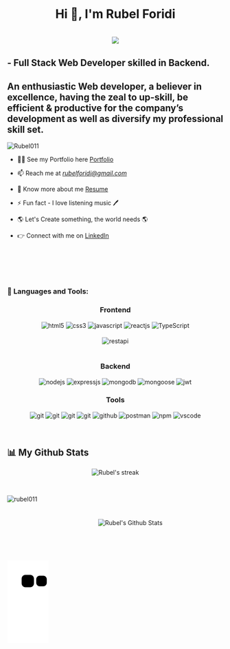<h1 align="center">Hi 👋, I'm Rubel Foridi</h1>
<br/>
<div align="center">
 <img src="https://readme-typing-svg.herokuapp.com/?lines=Full+Stack+Web+Developer;Back+end+Developer;Web+Developer;Quick+learner&color=cyan&center=true" />
</div>
<h2>- Full Stack Web Developer skilled in Backend.</h2>
<h2>An enthusiastic Web developer, a believer in excellence, having the zeal to up-skill, be efficient & productive for the company’s development as well as diversify my professional skill set.</h2>
<img align="right" alt "Coding" width="400" src="https://encrypted-tbn0.gstatic.com/images?q=tbn:ANd9GcTjASLgbqkZ7i0sumigqsNboxKAjsydtd96Tg&usqp=CAU">


<p align="left"> <img src="https://komarev.com/ghpvc/?username=Rubel011&label=Profile%20views&color=0e75b6&style=flat" alt="Rubel011" /> </p>



- 👨‍💻 See my Portfolio here [Portfolio](https://Rubel011.github.io)

- 📫 Reach me at *rubelforidi@gmail.com*

- 📄 Know more about me [Resume](https://drive.google.com/file/d/1NB33EV8fyFEyqE2YpketzAROuZfDS_WH/view?usp=sharing)

- ⚡ Fun fact - I love listening music 🖊️

-  🌎 Let's Create something, the world needs 🌎

- 👉 Connect with me on [LinkedIn](https://www.linkedin.com/in/rubel-foridi-62319a231/)


<br/>
<br/>
<br/>
<br/>

<h3 align="left">🚀 Languages and Tools:</h3>
<div align="center">
 
 <div align="center"><h3 align="center">Frontend</h3>
<img src="https://img.shields.io/badge/html5-%23E34F26.svg?style=for-the-badge&logo=html5&logoColor=white" align="center" alt="html5">
<img src = "https://img.shields.io/badge/css3-%231572B6.svg?style=for-the-badge&logo=css3&logoColor=white" align="center" alt="css3">
<img src ="https://img.shields.io/badge/javascript-%23323330.svg?style=for-the-badge&logo=javascript&logoColor=%23F7DF1E" align="center" alt="javascript">
<img src="https://img.shields.io/badge/React-20232A?style=for-the-badge&logo=react&logoColor=61DAFB"  align="center" alt="reactjs" />

<img src="https://img.shields.io/badge/-TypeScript-007ACC?style=flat-square&logo=typescript&logoColor=white" align="center" style="paddding : 5px;" alt="TypeScript" />
<br/>
<br/>
  
  <img src="https://img.shields.io/badge/rest api-%23000000.svg?style=for-the-badge&logo=flask&logoColor=white" align="center" alt="restapi"/>
  
</div>
 <br/>
  <div align="center"><h3 align="center">Backend</h3> 
<img src="https://img.shields.io/badge/Node.js-339933?style=for-the-badge&logo=nodedotjs&logoColor=white" align="center" alt="nodejs" />
<img src="https://img.shields.io/badge/Express.js-000000?style=for-the-badge&logo=express&logoColor=white" align="center" alt="expressjs"/>
<img src="https://img.shields.io/badge/MongoDB-4EA94B?style=for-the-badge&logo=mongodb&logoColor=white" align="center" alt="mongodb"/>
<img src="https://img.shields.io/badge/mongoose-%2300f.svg?style=for-the-badge&logo=fastify&logoColor=white" align="center" alt="mongoose"/>
   <img src="https://img.shields.io/badge/JWT-black?style=for-the-badge&logo=JSON%20web%20tokens" align="center" alt="jwt"/>
 </div>
  <div align="center"><h3 align="center">Tools</h3> 
   <img src="https://img.shields.io/badge/heroku-%23430098.svg?style=for-the-badge&logo=heroku&logoColor=white" align="center" alt="git"/>
   <img src="https://img.shields.io/badge/netlify-%23000000.svg?style=for-the-badge&logo=netlify&logoColor=#00C7B7" align="center" alt="git"/>
   <img src="https://img.shields.io/badge/vercel-%23000000.svg?style=for-the-badge&logo=vercel&logoColor=whit" align="center" alt="git"/>
   <img src="https://img.shields.io/badge/Git-f44d27?style=for-the-badge&logo=git&logoColor=white"  align="center" alt="git"/>
<img src="https://img.shields.io/badge/GitHub-100000?style=for-the-badge&logo=github&logoColor=white"  align="center" alt="github"/>
<img src ="https://img.shields.io/badge/Postman-FF6C37?style=for-the-badge&logo=postman&logoColor=white" align="center" alt="postman">
<img src = "https://img.shields.io/badge/NPM-%23000000.svg?style=for-the-badge&logo=npm&logoColor=white" align="center" alt="npm">
   <img src="https://img.shields.io/badge/Visual%20Studio-5C2D91.svg?style=for-the-badge&logo=visual-studio&logoColor=white"  align="center" alt="vscode"/>
   <br/>
<br/>
 </div>
</div>

<br/>
  
  ##
 
 
 ## 📊 My Github Stats

<p align="center">
        <img title="🔥 Get streak stats for your profile at git.io/streak-stats" alt="Rubel's streak" src="https://github-readme-streak-stats.herokuapp.com/?user=Rubel011&theme=black-ice&hide_border=true&stroke=0000&background=060A0CD0"/>
    </a>
</p>


  <br/>
  <p><img align="left" src="https://github-readme-stats.vercel.app/api/top-langs?username=rubel011&show_icons=true&theme=react&hide_border=true&bg_color=0D1117" alt="rubel011" /></p>
<p align="center">
     <img alt="Rubel's Github Stats" src="https://github-readme-stats.vercel.app/api?username=Rubel011&show_icons=false&count_private=true&theme=react&hide_border=true&bg_color=0D1117" style="padding-top : 55px;"/></a>

 </p> 
 <br/>


<br/>
<br/>

<div> 
 
<!--   ![Snake animation](https://github.com/DeepanshuChugh/blob/output/github-contribution-grid-snake.svg) -->
   
  ![Snake animation](https://github.com/rafaballerini/rafaballerini/blob/output/github-contribution-grid-snake.svg)
 
</div>
